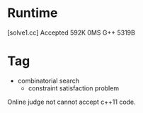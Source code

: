 # Runtime

[solve1.cc]
Accepted    592K    0MS G++ 5319B


# Tag

* combinatorial search
    * constraint satisfaction problem


Online judge not cannot accept c++11 code.
